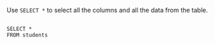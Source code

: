 Use `SELECT *` to select all the columns and all the data from the table.

<Editor lang="sql" dbName="students1.db">
<code>
SELECT *
FROM students
</code>
</Editor>